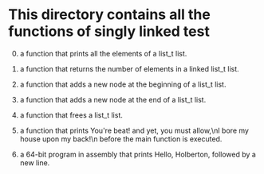 # This directory contains all the functions of singly linked test
0. a function that prints all the elements of a list_t list.

1. a function that returns the number of elements in a linked list_t list.

2. a function that adds a new node at the beginning of a list_t list.

3. a function that adds a new node at the end of a list_t list.

4. a function that frees a list_t list.

5. a function that prints You're beat! and yet, you must allow,\nI bore my house upon my back!\n before the main function is executed.

6. a 64-bit program in assembly that prints Hello, Holberton, followed by a new line.
